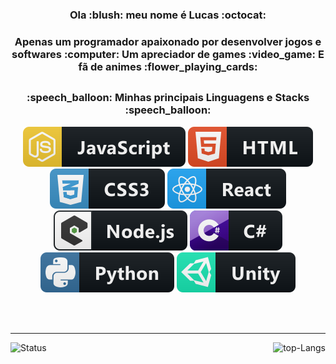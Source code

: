 <h3 align="center">
  Ola :blush: meu nome é Lucas :octocat:
</h3>

<h3 align="center">
  Apenas um programador apaixonado por desenvolver jogos e softwares :computer: Um apreciador de games :video_game: E fã de animes :flower_playing_cards:
</h3>

<h2></h2>

<h3 align="center">
 :speech_balloon: Minhas principais Linguagens e Stacks :speech_balloon:
</h3>

<div align="center">
  <img alt="javascript" src="https://raw.githubusercontent.com/MikeCodesDotNET/ColoredBadges/master/svg/dev/languages/js.svg" />
  <img alt="html" src="https://raw.githubusercontent.com/MikeCodesDotNET/ColoredBadges/master/svg/dev/languages/html.svg" />
  <img alt="css" src="https://raw.githubusercontent.com/MikeCodesDotNET/ColoredBadges/master/svg/dev/languages/css3.svg" />
  <img alt="react" src="https://raw.githubusercontent.com/MikeCodesDotNET/ColoredBadges/master/svg/dev/frameworks/react.svg" />
  <img alt="node" src="https://raw.githubusercontent.com/MikeCodesDotNET/ColoredBadges/master/svg/dev/frameworks/nodejs_larger.svg" />
  <img alt="c#" src="https://raw.githubusercontent.com/MikeCodesDotNET/ColoredBadges/master/svg/dev/languages/csharp.svg" />
  <img alt="python" src="https://raw.githubusercontent.com/MikeCodesDotNET/ColoredBadges/master/svg/dev/languages/python.svg" />
  <img alt="unity" src="https://raw.githubusercontent.com/MikeCodesDotNET/ColoredBadges/master/svg/dev/frameworks/unity.svg" />
</div>

<br /><br />

---

<img align="left" alt="Status" src="https://github-readme-stats.vercel.app/api?username=fogo5000&show_icons=true&theme=dark" />

<img align="right" alt="top-Langs" src="https://github-readme-stats.vercel.app/api/top-langs/?username=fogo5000&layout=compact&theme=dark" />

<!--
